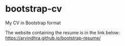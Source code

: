 # bootstrap-cv
My CV in Bootstrap format

The website containing the resume is in the link below: 
https://arvindhra.github.io/bootstrap-resume/
